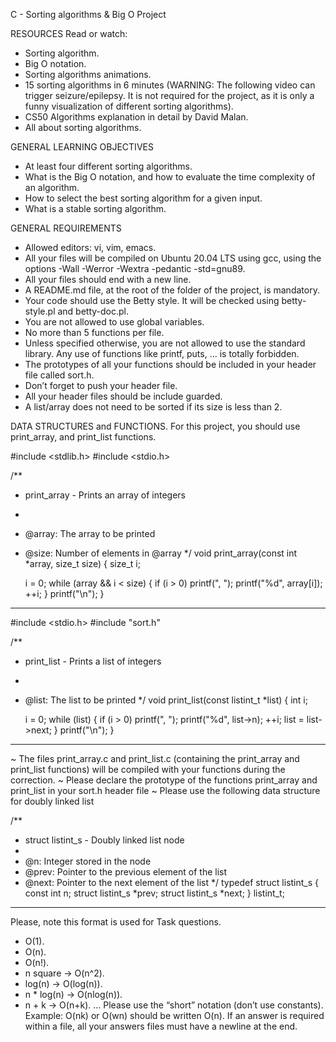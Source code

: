C - Sorting algorithms & Big O Project

RESOURCES
Read or watch:

- Sorting algorithm.
- Big O notation.
- Sorting algorithms animations.
- 15 sorting algorithms in 6 minutes (WARNING: The following video can trigger seizure/epilepsy. It is not required for the project, as it is only a funny visualization of different sorting algorithms).
- CS50 Algorithms explanation in detail by David Malan.
- All about sorting algorithms.

GENERAL LEARNING OBJECTIVES
- At least four different sorting algorithms.
- What is the Big O notation, and how to evaluate the time complexity of an algorithm.
- How to select the best sorting algorithm for a given input.
- What is a stable sorting algorithm.

GENERAL REQUIREMENTS
* Allowed editors: vi, vim, emacs.
* All your files will be compiled on Ubuntu 20.04 LTS using gcc, using the options -Wall -Werror -Wextra -pedantic -std=gnu89.
* All your files should end with a new line.
* A README.md file, at the root of the folder of the project, is mandatory.
* Your code should use the Betty style. It will be checked using betty-style.pl and betty-doc.pl.
* You are not allowed to use global variables.
* No more than 5 functions per file.
* Unless specified otherwise, you are not allowed to use the standard library. Any use of functions like printf, puts, … is totally forbidden.
* The prototypes of all your functions should be included in your header file called sort.h.
* Don’t forget to push your header file.
* All your header files should be include guarded.
* A list/array does not need to be sorted if its size is less than 2.

DATA STRUCTURES and FUNCTIONS.
For this project, you should use print_array, and print_list functions.

#include <stdlib.h>
#include <stdio.h>

/**
 * print_array - Prints an array of integers
 *
 * @array: The array to be printed
 * @size: Number of elements in @array
 */
void print_array(const int *array, size_t size)
{
    size_t i;

    i = 0;
    while (array && i < size)
    {
        if (i > 0)
            printf(", ");
        printf("%d", array[i]);
        ++i;
    }
    printf("\n");
}

********************************************


#include <stdio.h>
#include "sort.h"

/**
 * print_list - Prints a list of integers
 *
 * @list: The list to be printed
 */
void print_list(const listint_t *list)
{
    int i;

    i = 0;
    while (list)
    {
        if (i > 0)
            printf(", ");
        printf("%d", list->n);
        ++i;
        list = list->next;
    }
    printf("\n");
}

**************************************

~ The files print_array.c and print_list.c (containing the print_array and print_list functions) will be compiled with your functions during the correction.
~ Please declare the prototype of the functions print_array and print_list in your sort.h header file
~ Please use the following data structure for doubly linked list

/**
 * struct listint_s - Doubly linked list node
 *
 * @n: Integer stored in the node
 * @prev: Pointer to the previous element of the list
 * @next: Pointer to the next element of the list
 */
typedef struct listint_s
{
    const int n;
    struct listint_s *prev;
    struct listint_s *next;
} listint_t;


*************************************

Please, note this format is used for Task questions.

- O(1).
- O(n).
- O(n!).
- n square -> O(n^2).
- log(n) -> O(log(n)).
- n * log(n) -> O(nlog(n)).
- n + k -> O(n+k).
…
Please use the “short” notation (don’t use constants). Example: O(nk) or O(wn) should be written O(n). If an answer is required within a file, all your answers files must have a newline at the end.
